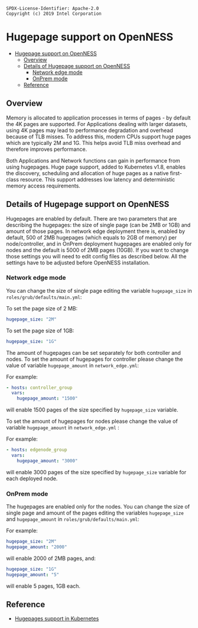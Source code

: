 ```text
SPDX-License-Identifier: Apache-2.0
Copyright (c) 2019 Intel Corporation
```

# Hugepage support on OpenNESS

- [Hugepage support on OpenNESS](#hugepage-support-on-openness)
  - [Overview](#overview)
  - [Details of Hugepage support on OpenNESS](#details-of-hugepage-support-on-openness)
    - [Network edge mode](#network-edge-mode)
    - [OnPrem mode](#onprem-mode)
  - [Reference](#reference)

## Overview

Memory is allocated to application processes in terms of pages - by default the 4K pages are supported. For Applications dealing with larger datasets, using 4K pages may lead to performance degradation and overhead because of TLB misses. To address this, modern CPUs support huge pages which are typically 2M and 1G. This helps avoid TLB miss overhead and therefore improves performance.

Both Applications and Network functions can gain in performance from using hugepages. Huge page support, added to Kubernetes v1.8, enables the discovery, scheduling and allocation of huge pages as a native first-class resource. This support addresses low latency and deterministic memory access requirements.

## Details of Hugepage support on OpenNESS

Hugepages are enabled by default. There are two parameters that are describing the hugepages: the size of single page (can be 2MB or 1GB) and amount of those pages. In network edge deployment there is, enabled by default, 500 of 2MB hugepages (which equals to 2GB of memory) per node/controller, and in OnPrem deployment hugepages are enabled only for nodes and the default is 5000 of 2MB pages (10GB). If you want to change those settings you will need to edit config files as described below. All the settings have to be adjusted before OpenNESS installation.

### Network edge mode

You can change the size of single page editing the variable `hugepage_size` in `roles/grub/defaults/main.yml`:

To set the page size of 2 MB:

```yaml
hugepage_size: "2M"
```

To set the page size of 1GB:

```yaml
hugepage_size: "1G"
```

The amount of hugepages can be set separately for both controller and nodes. To set the amount of hugepages for controller please change the value of variable `hugepage_amount` in `network_edge.yml`:

For example:

```yaml
- hosts: controller_group
  vars:
    hugepage_amount: "1500"
```

will enable 1500 pages of the size specified by `hugepage_size` variable.

To set the amount of hugepages for nodes please change the value of variable `hugepage_amount` in `network_edge.yml` :

For example:

```yaml
- hosts: edgenode_group
  vars:
    hugepage_amount: "3000"
```

will enable 3000 pages of the size specified by `hugepage_size` variable for each deployed node.

### OnPrem mode

The hugepages are enabled only for the nodes. You can change the size of single page and amount of the pages editing the variables `hugepage_size` and `hugepage_amount` in `roles/grub/defaults/main.yml`:

For example:

```yaml
hugepage_size: "2M"
hugepage_amount: "2000"
```

will enable 2000 of 2MB pages, and:

```yaml
hugepage_size: "1G"
hugepage_amount: "5"
```

will enable 5 pages, 1GB each.

## Reference
- [Hugepages support in Kubernetes](https://kubernetes.io/docs/tasks/manage-hugepages/scheduling-hugepages/)
